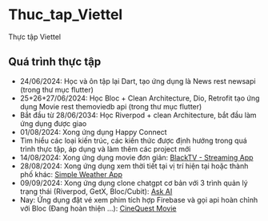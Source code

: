 # Thuc_tap_Viettel
Thực tập Viettel

## Quá trình thực tập

- 24/06/2024: Học và ôn tập lại Dart, tạo ứng dụng là News rest newsapi (trong thư mục flutter)
- 25+26+27/06/2024: Học Bloc + Clean Architecture, Dio, Retrofit tạo ứng dụng Movie rest themoviedb api (trong thư mục flutter)
- Bắt đầu từ 28/06/2034: Học Riverpod + clean Architecture, bắt đầu làm ứng dụng được giao
- 01/08/2024: Xong ứng dụng Happy Connect
- Tìm hiểu các loại kiến trúc, các kiến thức được định hướng trong quá trình thực tập, áp dụng và làm thêm các project mới
- 14/08/2024: Xong ứng dụng movie đơn giản: [BlackTV - Streaming App](https://github.com/NguyenKhaiHoan/hnk_movie)
- 28/08/2024: Xong ứng dụng xem thời tiết tại vị trí hiện tại hoặc thành phố khác: [Simple Weather App](https://github.com/NguyenKhaiHoan/hnk_simple_weather_app)
- 09/09/2024: Xong ứng dụng clone chatgpt cơ bản với 3 trình quản lý trạng thái (Riverpod, GetX, Bloc/Cubit): [Ask AI](https://github.com/NguyenKhaiHoan/hnk_ask_ai)
- Nay: Ứng dụng đặt vé xem phim tích hợp Firebase và gọi api hoàn chỉnh với Bloc (Đang hoàn thiện ...): [CineQuest Movie](https://github.com/NguyenKhaiHoan/cinequest_movie)
